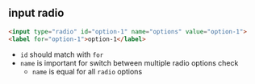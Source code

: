 ## input radio
```html
<input type="radio" id="option-1" name="options" value="option-1">
<label for="option-1">option-1</label>
```
- `id` should match with `for`
- `name` is important for switch between multiple radio options check
    - `name` is equal for all `radio` options